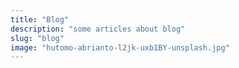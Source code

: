 ```yaml
---
title: "Blog"
description: "some articles about blog"
slug: "blog"
image: "hutomo-abrianto-l2jk-uxb1BY-unsplash.jpg"
---
```

